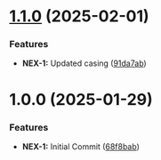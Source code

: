 # [1.1.0](https://github.com/AskEli-io/logger/compare/v1.0.0...v1.1.0) (2025-02-01)


### Features

* **NEX-1:** Updated casing ([91da7ab](https://github.com/AskEli-io/logger/commit/91da7abc036777bbc147f092678ee57bfbcae849))

# 1.0.0 (2025-01-29)


### Features

* **NEX-1:** Initial Commit ([68f8bab](https://github.com/AskEli-io/logger/commit/68f8babd0f19a03e7e8edd54cbab75383eba6e88))
